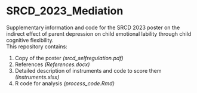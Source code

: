 # SRCD_2023_Mediation
 Supplementary information and code for the SRCD 2023 poster on the indirect effect of parent depression on child emotional lability through child cognitive flexibility.  
 This repository contains:  
 1. Copy of the poster _(srcd_selfregulation.pdf)_  
 2. References _(References.docx)_  
 3. Detailed description of instruments and code to score them _(Instruments.xlsx)_  
 4. R code for analysis _(process_code.Rmd)_  